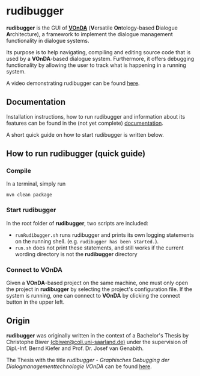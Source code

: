 # rudibugger

**rudibugger** is the GUI of [**VOnDA**](https://github.com/bkiefer/vonda) (**V**ersatile **On**tology-based **D**ialogue **A**rchitecture), a framework to implement the dialogue management functionality in dialogue systems.

Its purpose is to help navigating, compiling and editing source code that is used by a **VOnDA**-based dialogue system. Furthermore, it offers debugging functionality by allowing the user to track what is happening in a running system.

A video demonstrating rudibugger can be found [here](https://youtu.be/nSotEVZUEyw).



## Documentation

Installation instructions, how to run rudibugger and information about its features can be found in the (not yet complete) [documentation](http://rudibugger.readthedocs.io/en/latest/index.html).

A short quick guide on how to start rudibugger is written below.


## How to run rudibugger (quick guide)

### Compile

In a terminal, simply run

```
mvn clean package
```

### Start rudibugger

In the root folder of **rudibugger**, two scripts are included:

  - `runRudibugger.sh` runs rudibugger and prints its own logging statements on the running shell. (e.g. `rudibugger has been started.`).
  - `run.sh` does not print these statements, and still works if the current wording directory is not the **rudibugger** directory

### Connect to VOnDA

Given a **VOnDA**-based project on the same machine, one must only open the project in **rudibugger** by selecting the project's configuration file. If the system is running, one can connect to **VOnDA** by clicking the connect button in the upper left.



## Origin
**rudibugger** was originally written in the context of a Bachelor's Thesis by Christophe Biwer [(cbiwer@coli.uni-saarland.de)](mailto:cbiwer@coli.uni-saarland.de) under the supervision of Dipl.-Inf. Bernd Kiefer and Prof. Dr. Josef van Genabith.

The Thesis with the title *rudibugger - Graphisches Debugging der Dialogmanagementtechnologie VOnDA* can be found [here](http://doi.org/10.13140/RG.2.2.36556.31368).
